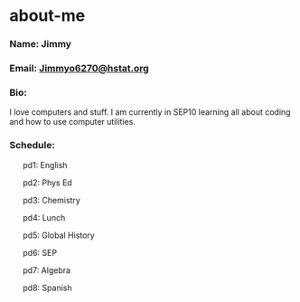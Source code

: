 # about-me

### Name: Jimmy
### Email: Jimmyo6270@hstat.org
### Bio:
I love computers and stuff. I am currently in SEP10 learning all about coding and how to use computer utilities.
### Schedule:
<ls>
    <ul>pd1: English</ul>
    <ul>pd2: Phys Ed</ul>
    <ul>pd3: Chemistry</ul>
    <ul>pd4: Lunch</ul>
    <ul>pd5: Global History</ul>
    <ul>pd6: SEP</ul>
    <ul>pd7: Algebra</ul>
    <ul>pd8: Spanish</ul>
</ls>